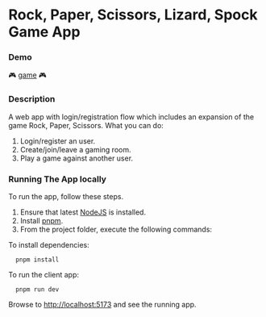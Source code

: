 #  Rock, Paper, Scissors, Lizard, Spock Game App

### Demo
:video_game: [game](https://curious-narwhal-dcc41a.netlify.app/) :video_game:

### Description

A web app with login/registration flow which includes an expansion of the game Rock, Paper, Scissors.
What you can do:

1. Login/register an user.
2. Create/join/leave a gaming room.
3. Play a game against another user.

### Running The App locally

To run the app, follow these steps.

1. Ensure that latest [NodeJS](http://nodejs.org/) is installed.
2. Install [pnpm](https://pnpm.io/installation).
3. From the project folder, execute the following commands:

To install dependencies:
```shell
  pnpm install
```
To run the client app:

```shell
  pnpm run dev
```
Browse to [http://localhost:5173](http://localhost:5173) and see the running app.
